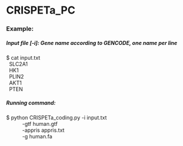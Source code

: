 # CRISPETa_PC


### Example:
##### Input file [-i]: Gene name according to GENCODE, one name per line
$ cat input.txt\
&nbsp;&nbsp;SLC2A1\
&nbsp;&nbsp;HK1\
&nbsp;&nbsp;PLIN2\
&nbsp;&nbsp;AKT1\
&nbsp;&nbsp;PTEN

##### Running command:
$ python CRISPETa_coding.py -i input.txt\
&nbsp;&nbsp;&nbsp;&nbsp;&nbsp;&nbsp;&nbsp;&nbsp;&nbsp;&nbsp;&nbsp;-gtf human.gtf\
&nbsp;&nbsp;&nbsp;&nbsp;&nbsp;&nbsp;&nbsp;&nbsp;&nbsp;&nbsp;&nbsp;-appris appris.txt\
&nbsp;&nbsp;&nbsp;&nbsp;&nbsp;&nbsp;&nbsp;&nbsp;&nbsp;&nbsp;&nbsp;-g human.fa

